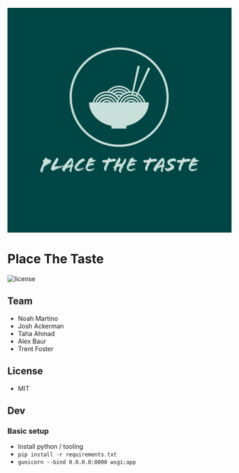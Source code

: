 ![ptt_logo](https://raw.githubusercontent.com/jackerman76/PlaceTheTaste/master/branding/ptt_logo_color.jpeg)

# Place The Taste

![license](https://img.shields.io/github/license/jackerman76/PlaceTheTaste?style=flat-square)

## Team

* Noah Martino
* Josh Ackerman
* Taha Ahmad
* Alex Baur
* Trent Foster

## License

* MIT

## Dev

### Basic setup

* Install python / tooling
* ```pip install -r requirements.txt```
* ```gunicorn --bind 0.0.0.0:8000 wsgi:app```
